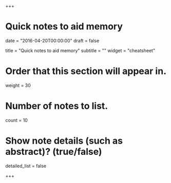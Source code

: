 +++
# Quick notes to aid memory

date = "2016-04-20T00:00:00"
draft = false

title = "Quick notes to aid memory"
subtitle = ""
widget = "cheatsheet"

# Order that this section will appear in.
weight = 30

# Number of notes to list.
count = 10

# Show note details (such as abstract)? (true/false)
detailed_list = false

+++
